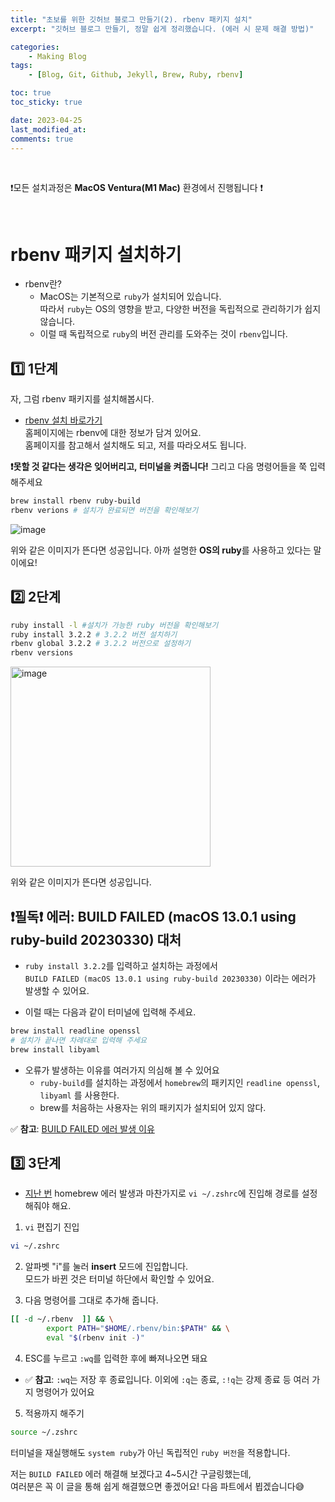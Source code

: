 ```yaml
---
title: "초보를 위한 깃허브 블로그 만들기(2). rbenv 패키지 설치"
excerpt: "깃허브 블로그 만들기, 정말 쉽게 정리했습니다. (에러 시 문제 해결 방법)"

categories:
    - Making Blog
tags:
    - [Blog, Git, Github, Jekyll, Brew, Ruby, rbenv]

toc: true
toc_sticky: true

date: 2023-04-25
last_modified_at: 
comments: true
---
```

<br>

❗️모든 설치과정은 **MacOS Ventura(M1 Mac)** 환경에서 진행됩니다 ❗️

<br>

# rbenv 패키지 설치하기
- rbenv란?
    - MacOS는 기본적으로 `ruby`가 설치되어 있습니다. <br> 따라서 `ruby`는 OS의 영향을 받고, 다양한 버전을 독립적으로 관리하기가 쉽지 않습니다.
    - 이럴 때 독립적으로 `ruby`의 버전 관리를 도와주는 것이 `rbenv`입니다.

## 1️⃣ 1단계
자, 그럼 rbenv 패키지를 설치해봅시다.
* [rbenv 설치 바로가기](https://formulae.brew.sh/formula/rbenv) <br>
홈페이지에는 rbenv에 대한 정보가 담겨 있어요.<br>
홈페이지를 참고해서 설치해도 되고, 저를 따라오셔도 됩니다.

**❗️못할 것 같다는 생각은 잊어버리고, 터미널을 켜줍니다!**
그리고 다음 명령어들을 쭉 입력해주세요

```bash
brew install rbenv ruby-build 
rbenv verions # 설치가 완료되면 버전을 확인해보기
```
![image](https://user-images.githubusercontent.com/86516594/234170701-11947ad0-5317-4d74-a966-1cf3e1671092.png)

위와 같은 이미지가 뜬다면 성공입니다. 
아까 설명한 **OS의 ruby**를 사용하고 있다는 말이에요!

## 2️⃣ 2단계
```bash
ruby install -l #설치가 가능한 ruby 버전을 확인해보기
ruby install 3.2.2 # 3.2.2 버전 설치하기
rbenv global 3.2.2 # 3.2.2 버전으로 설정하기
rbenv versions 
```
<img width="320" alt="image" src="https://user-images.githubusercontent.com/86516594/234173522-003a0b86-b68b-425c-8f17-ed9d1dc4454e.png">

위와 같은 이미지가 뜬다면 성공입니다.

❗️필독❗️ 에러: BUILD FAILED (macOS 13.0.1 using ruby-build 20230330) 대처
---
* `ruby install 3.2.2`를 입력하고 설치하는 과정에서 <br> `BUILD FAILED (macOS 13.0.1 using ruby-build 20230330)` 이라는 에러가 발생할 수 있어요.

* 이럴 때는 다음과 같이 터미널에 입력해 주세요.<br>
```bash
brew install readline openssl
# 설치가 끝나면 차례대로 입력해 주세요
brew install libyaml
```

* 오류가 발생하는 이유를 여러가지 의심해 볼 수 있어요
    - `ruby-build`를 설치하는 과정에서 `homebrew`의 패키지인 `readline openssl`, `libyaml` 를 사용한다.
    - brew를 처음하는 사용자는 위의 패키지가 설치되어 있지 않다.

✅ **참고**: [BUILD FAILED 에러 발생 이유](https://github.com/rbenv/ruby-build/issues/1691)

## 3️⃣ 3단계
* [지난 번](https://0530hwi.github.io/making%20blog/Making_GitBlog1/#에러-발생-zsh-command-not-found-brew) homebrew 에러 발생과 마찬가지로 `vi ~/.zshrc`에 진입해 경로를 설정해줘야 해요.

1. `vi` 편집기 진입
```bash
vi ~/.zshrc
```
2. 알파벳 "i"를 눌러 **insert** 모드에 진입합니다.<br> 모드가 바뀐 것은 터미널 하단에서 확인할 수 있어요.

3. 다음 명령어를 그대로 추가해 줍니다.
```bash
[[ -d ~/.rbenv  ]] && \
        export PATH="$HOME/.rbenv/bin:$PATH" && \
        eval "$(rbenv init -)"
```
4. ESC를 누르고 `:wq`를 입력한 후에 빠져나오면 돼요
* ✅ **참고**: `:wq`는 저장 후 종료입니다. 이외에 `:q`는 종료, `:!q`는 강제 종료 등 여러 가지 명령어가 있어요

5. 적용까지 해주기
```bash
source ~/.zshrc
```
터미널을 재실행해도 `system ruby`가 아닌 독립적인 `ruby 버전`을 적용합니다.

저는 `BUILD FAILED` 에러 해결해 보겠다고 4~5시간 구글링했는데, <br>여러분은 꼭 이 글을 통해 쉽게 해결했으면 좋겠어요! 다음 파트에서 뵙겠습니다😅